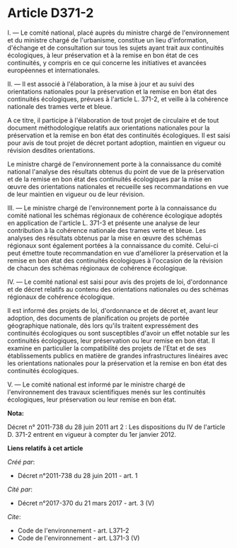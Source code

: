# Article D371-2

I. ― Le comité national, placé auprès du ministre chargé de l'environnement et du ministre chargé de l'urbanisme, constitue
un lieu d'information, d'échange et de consultation sur tous les sujets ayant trait aux continuités écologiques, à leur
préservation et à la remise en bon état de ces continuités, y compris en ce qui concerne les initiatives et avancées
européennes et internationales. 

II. ― Il est associé à l'élaboration, à la mise à jour et au suivi des orientations nationales pour la préservation et la
remise en bon état des continuités écologiques, prévues à l'article L. 371-2, et veille à la cohérence nationale des trames
verte et bleue. 

A ce titre, il participe à l'élaboration de tout projet de circulaire et de tout document méthodologique relatifs aux
orientations nationales pour la préservation et la remise en bon état des continuités écologiques. Il est saisi pour avis de
tout projet de décret portant adoption, maintien en vigueur ou révision desdites orientations. 

Le ministre chargé de l'environnement porte à la connaissance du comité national l'analyse des résultats obtenus du point de
vue de la préservation et de la remise en bon état des continuités écologiques par la mise en œuvre des orientations
nationales et recueille ses recommandations en vue de leur maintien en vigueur ou de leur révision. 

III. ― Le ministre chargé de l'environnement porte à la connaissance du comité national les schémas régionaux de cohérence
écologique adoptés en application de l'article L. 371-3 et présente une analyse de leur contribution à la cohérence nationale
des trames verte et bleue. Les analyses des résultats obtenus par la mise en œuvre des schémas régionaux sont également
portées à la connaissance du comité. Celui-ci peut émettre toute recommandation en vue d'améliorer la préservation et la
remise en bon état des continuités écologiques à l'occasion de la révision de chacun des schémas régionaux de cohérence
écologique. 

IV. ― Le comité national est saisi pour avis des projets de loi, d'ordonnance et de décret relatifs au contenu des
orientations nationales ou des schémas régionaux de cohérence écologique. 

Il est informé des projets de loi, d'ordonnance et de décret et, avant leur adoption, des documents de planification ou
projets de portée géographique nationale, dès lors qu'ils traitent expressément des continuités écologiques ou sont
susceptibles d'avoir un effet notable sur les continuités écologiques, leur préservation ou leur remise en bon état. Il
examine en particulier la compatibilité des projets de l'Etat et de ses établissements publics en matière de grandes
infrastructures linéaires avec les orientations nationales pour la préservation et la remise en bon état des continuités
écologiques. 

V. ― Le comité national est informé par le ministre chargé de l'environnement des travaux scientifiques menés sur les
continuités écologiques, leur préservation ou leur remise en bon état.

**Nota:**

Décret n° 2011-738 du 28 juin 2011 art 2 : Les dispositions du IV de l'article D. 371-2 entrent en vigueur à compter du 1er
janvier 2012.

**Liens relatifs à cet article**

_Créé par_:

  - Décret n°2011-738 du 28 juin 2011 - art. 1

_Cité par_:

  - Décret n°2017-370 du 21 mars 2017 - art. 3 (V)

_Cite_:

  - Code de l'environnement - art. L371-2
  - Code de l'environnement - art. L371-3 (V)
